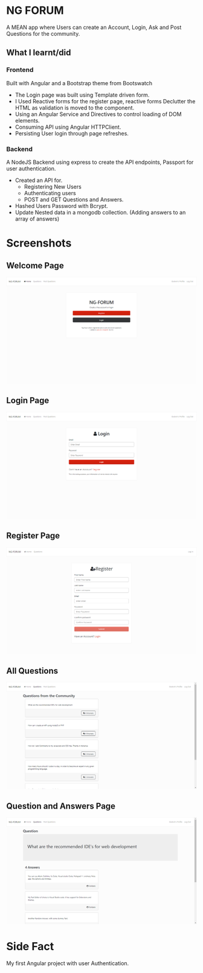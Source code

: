 # NG FORUM

A MEAN app where Users can create an Account, Login, Ask and Post Questions for the community.

## What I learnt/did

### Frontend

Built with Angular and a Bootstrap theme from Bootswatch
* The Login page was built using Template driven form.
* I Used Reactive forms for the register page, reactive forms Declutter the HTML as validation is moved to the component.
* Using an Angular Service and Directives to control loading of DOM elements.
* Consuming API using Angular HTTPClient.
* Persisting User login through page refreshes.

### Backend

A NodeJS Backend using express to create the API endpoints, Passport for user authentication.
* Created an API for.
  * Registering New Users
  * Authenticating users
  * POST and GET Questions and Answers.
* Hashed Users Password with Bcrypt.
* Update Nested data in a mongodb collection. (Adding answers to an array of answers)

# Screenshots
## Welcome Page
<img src="./screenshots/welcomepage.png" alt="welcomepage">

## Login Page
<img src="./screenshots/loginpage.png" alt="loginpage">

## Register Page
<img src="./screenshots/registerpage.png" alt="registerpage">

## All Questions
<img src="./screenshots/questionspage.png" alt="questionapage">

## Question and Answers Page
<img src="./screenshots/questionandanswerpage.png" alt="questionandanswerpage">


# Side Fact

My first Angular project with user Authentication.

